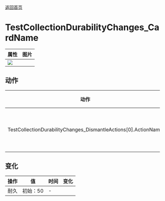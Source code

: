 [返回首页](index.md)  
# TestCollectionDurabilityChanges_CardName  
>   
  
  属性  |   图片   
 ----  |  ----:   
   |  ![](Sprite/undefined.png)   
  
## 动作  
动作  |  时间  |  条件  |  变化  |  状态  
----  |  ----  |  ----  |  ----  |  ----  
TestCollectionDurabilityChanges_DismantleActions[0].ActionName  |  -  |    |  [灰烬](Ash.md)(1)<br>[香蕉](Banana.md)(1)  |    
## 变化  
操作  |  值  |  时间  |  变化  
----  |  ----  |  ----  |  ----  
耐久  |  初始：50  |  -  |    

